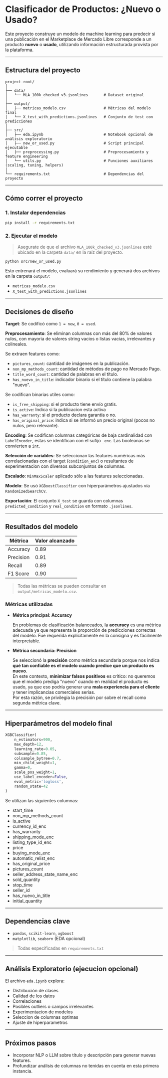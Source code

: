 
#  Clasificador de Productos: ¿Nuevo o Usado?

Este proyecto construye un modelo de machine learning para predecir si una publicación en el Marketplace de Mercado Libre corresponde a un producto **nuevo** o **usado**, utilizando información estructurada provista por la plataforma.

---

##  Estructura del proyecto

```
project-root/
│
├── data/
│   └── MLA_100k_checked_v3.jsonlines       # Dataset original
│
├── output/
│   ├── metricas_modelo.csv                 # Métricas del modelo final
│   └── X_test_with_predictions.jsonlines   # Conjunto de test con predicciones
│
├── src/
│   ├── eda.ipynb                           # Notebook opcional de análisis exploratorio
│   ├── new_or_used.py                      # Script principal ejecutable
│   ├── preprocessing.py                    # Preprocesamiento y feature engineering
│   └── utils.py                            # Funciones auxiliares (scaling, tuning, helpers)
│
└── requirements.txt                        # Dependencias del proyecto
```

---

##  Cómo correr el proyecto

### 1. Instalar dependencias

```bash
pip install -r requirements.txt
```

### 2. Ejecutar el modelo

>  Asegurate de que el archivo `MLA_100k_checked_v3.jsonlines` esté ubicado en la carpeta `data/` en la raíz del proyecto.

```bash
python src/new_or_used.py
```

Esto entrenará el modelo, evaluará su rendimiento y generará dos archivos en la carpeta `output/`:

- `metricas_modelo.csv`
- `X_test_with_predictions.jsonlines`


---

##  Decisiones de diseño

**Target**: Se codificó como `1 = new`, `0 = used`.

**Preprocesamiento**: Se eliminan columnas con más del 80% de valores nulos, con mayoria de valores string vacios o listas vacias, irrelevantes y colineales.

Se extraen features como:
  - `pictures_count`: cantidad de imágenes en la publicación. 
  - `non_mp_methods_count`: cantidad de métodos de pago no Mercado Pago. 
  - `title_word_count`: cantidad de palabras en el título.
  - `has_nuevo_in_title`: indicador binario si el título contiene la palabra "nuevo". 

Se codifican binarias utiles como:
  - `is_free_shipping`: si el producto tiene envío gratis.
  - `is_active`: Indica si la publicacion esta activa
  - `has_warranty`: si el producto declara garantía o no.
  - `has_original_price`: indica si se informó un precio original (pocos no nulos, pero relevante).


**Encoding**: Se codifican columnas categóricas de baja cardinalidad con `LabelEncoder`, estas se identifican con el sufijo `_enc`. Las booleanas se convierten a `int`.

**Selección de variables**: Se seleccionan las features numéricas más correlacionadas con el target (`condition_enc`) o resultantes de experimentacion con diversos subconjuntos de columnas.

**Escalado**: `MinMaxScaler` aplicado sólo a las features seleccionadas.

**Modelo**: Se usó `XGBoostClassifier` con hiperparámetros ajustados vía `RandomizedSearchCV`.

**Exportación**: El conjunto `X_test` se guarda con columnas `predicted_condition` y `real_condition` en formato `.jsonlines`.

---

##  Resultados del modelo

| Métrica      | Valor alcanzado |
|--------------|------------------|
| Accuracy     | 0.89            |
| Precision    | 0.91            |
| Recall       | 0.89            |
| F1 Score     | 0.90            |

> Todas las métricas se pueden consultar en `output/metricas_modelo.csv`.

###  Métricas utilizadas

- **Métrica principal: Accuracy**  

  En problemas de clasificación balanceados, la **accuracy** es una métrica adecuada ya que representa la proporción de predicciones correctas del modelo. Fue requerida explícitamente en la consigna y es fácilmente interpretable.

- **Métrica secundaria: Precision**  

  Se seleccionó la **precisión** como métrica secundaria porque nos indica **qué tan confiable es el modelo cuando predice que un producto es nuevo**.  
  En este contexto, **minimizar falsos positivos** es crítico: no queremos que el modelo prediga "nuevo" cuando en realidad el producto es usado, ya que eso podría generar una **mala experiencia para el cliente** y tener implicancias comerciales serias.  
  Por esta razón, se privilegia la precisión por sobre el recall como segunda métrica clave.

---

##  Hiperparámetros del modelo final

```python
XGBClassifier(
    n_estimators=900,
    max_depth=12,
    learning_rate=0.05,
    subsample=0.85,
    colsample_bytree=0.7,
    min_child_weight=1,
    gamma=0,
    scale_pos_weight=1,
    use_label_encoder=False,
    eval_metric='logloss',
    random_state=42
)
```
Se utilizan las siguientes columnas:

- start_time
- non_mp_methods_count
- is_active
- currency_id_enc
- has_warranty
- shipping_mode_enc
- listing_type_id_enc
- price
- buying_mode_enc
- automatic_relist_enc
- has_original_price
- pictures_count
- seller_address_state_name_enc
- sold_quantity
- stop_time
- seller_id
- has_nuevo_in_title
- initial_quantity

---

##  Dependencias clave

- `pandas`, `scikit-learn`, `xgboost`
- `matplotlib`, `seaborn` (EDA opcional)

> Todas especificadas en `requirements.txt`

---

##  Análisis Exploratorio (ejecucion opcional)

El archivo `eda.ipynb` explora:
- Distribución de clases
- Calidad de los datos
- Correlaciones
- Posibles outliers o campos irrelevantes
- Experimentacion de modelos
- Seleccion de columnas optimas
- Ajuste de hiperparametros


---

## Próximos pasos

- Incorporar NLP o LLM sobre título y descripción para generar nuevas features.
- Profundizar análisis de columnas no tenidas en cuenta en esta primera instancia.



